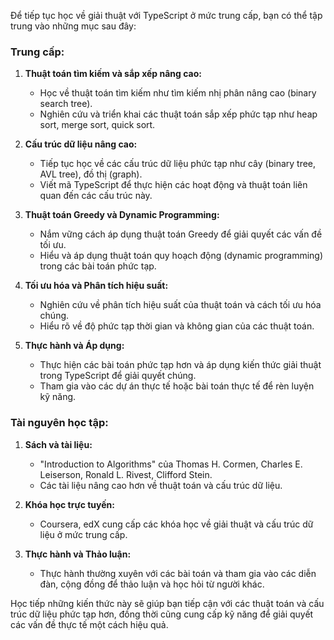 Để tiếp tục học về giải thuật với TypeScript ở mức trung cấp, bạn có thể tập trung vào những mục sau đây:

### Trung cấp:

1. **Thuật toán tìm kiếm và sắp xếp nâng cao:**

   - Học về thuật toán tìm kiếm như tìm kiếm nhị phân nâng cao (binary search tree).
   - Nghiên cứu và triển khai các thuật toán sắp xếp phức tạp như heap sort, merge sort, quick sort.

2. **Cấu trúc dữ liệu nâng cao:**

   - Tiếp tục học về các cấu trúc dữ liệu phức tạp như cây (binary tree, AVL tree), đồ thị (graph).
   - Viết mã TypeScript để thực hiện các hoạt động và thuật toán liên quan đến các cấu trúc này.

3. **Thuật toán Greedy và Dynamic Programming:**

   - Nắm vững cách áp dụng thuật toán Greedy để giải quyết các vấn đề tối ưu.
   - Hiểu và áp dụng thuật toán quy hoạch động (dynamic programming) trong các bài toán phức tạp.

4. **Tối ưu hóa và Phân tích hiệu suất:**

   - Nghiên cứu về phân tích hiệu suất của thuật toán và cách tối ưu hóa chúng.
   - Hiểu rõ về độ phức tạp thời gian và không gian của các thuật toán.

5. **Thực hành và Áp dụng:**
   - Thực hiện các bài toán phức tạp hơn và áp dụng kiến thức giải thuật trong TypeScript để giải quyết chúng.
   - Tham gia vào các dự án thực tế hoặc bài toán thực tế để rèn luyện kỹ năng.

### Tài nguyên học tập:

1. **Sách và tài liệu:**

   - "Introduction to Algorithms" của Thomas H. Cormen, Charles E. Leiserson, Ronald L. Rivest, Clifford Stein.
   - Các tài liệu nâng cao hơn về thuật toán và cấu trúc dữ liệu.

2. **Khóa học trực tuyến:**

   - Coursera, edX cung cấp các khóa học về giải thuật và cấu trúc dữ liệu ở mức trung cấp.

3. **Thực hành và Thảo luận:**
   - Thực hành thường xuyên với các bài toán và tham gia vào các diễn đàn, cộng đồng để thảo luận và học hỏi từ người khác.

Học tiếp những kiến thức này sẽ giúp bạn tiếp cận với các thuật toán và cấu trúc dữ liệu phức tạp hơn, đồng thời cũng cung cấp kỹ năng để giải quyết các vấn đề thực tế một cách hiệu quả.
